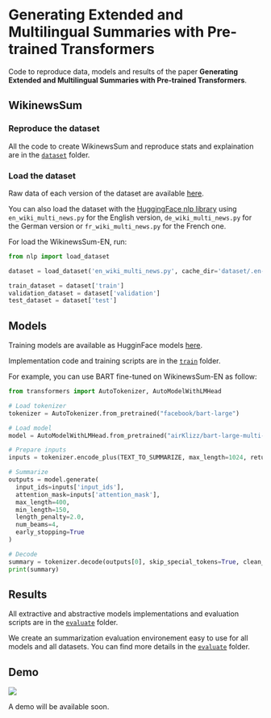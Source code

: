 # Generating Extended and Multilingual Summaries with Pre-trained Transformers

Code to reproduce data, models and results of the paper **Generating Extended and Multilingual Summaries with Pre-trained Transformers**.

## WikinewsSum

### Reproduce the dataset

All the code to create WikinewsSum and reproduce stats and explaination are in the [``dataset``](/dataset) folder.

### Load the dataset

Raw data of each version of the dataset are available [here](https://drive.google.com/drive/folders/1805OtY_T0lVL3xCSGPvBdQpAkvIl6eO4?usp=sharing).

You can also load the dataset with the [HuggingFace nlp library](https://github.com/huggingface/nlp) using ``en_wiki_multi_news.py`` for the English version, ``de_wiki_multi_news.py`` for the German version or ``fr_wiki_multi_news.py`` for the French one.

For load the WikinewsSum-EN, run:

```python
from nlp import load_dataset

dataset = load_dataset('en_wiki_multi_news.py', cache_dir='dataset/.en-wiki-multi-news-cache')

train_dataset = dataset['train']
validation_dataset = dataset['validation']
test_dataset = dataset['test']
```

## Models

Training models are available as HugginFace models [here](https://huggingface.co/models?search=airKlizz).

Implementation code and training scripts are in the [``train``](/train) folder.

For example, you can use BART fine-tuned on WikinewsSum-EN as follow:

```python
from transformers import AutoTokenizer, AutoModelWithLMHead

# Load tokenizer
tokenizer = AutoTokenizer.from_pretrained("facebook/bart-large")

# Load model
model = AutoModelWithLMHead.from_pretrained("airKlizz/bart-large-multi-en-wiki-news")

# Prepare inputs
inputs = tokenizer.encode_plus(TEXT_TO_SUMMARIZE, max_length=1024, return_tensors="pt")

# Summarize
outputs = model.generate(
  input_ids=inputs['input_ids'], 
  attention_mask=inputs['attention_mask'], 
  max_length=400, 
  min_length=150, 
  length_penalty=2.0, 
  num_beams=4, 
  early_stopping=True
)

# Decode
summary = tokenizer.decode(outputs[0], skip_special_tokens=True, clean_up_tokenization_spaces=False)
print(summary)
```

## Results

All extractive and abstractive models implementations and evaluation scripts are in the [``evaluate``](/evaluate) folder.

We create an summarization evaluation environement easy to use for all models and all datasets. You can find more details in the [``evaluate``](/evaluate) folder.

## Demo

![](demo/demo.gif)

A demo will be available soon.

<!---

## Related Work

### English Multi Document Summarization

* [Multi-News: a Large-Scale Multi-Document SummarizationDataset and Abstractive Hierarchical Model](https://arxiv.org/pdf/1906.01749.pdf) | [github](https://github.com/Alex-Fabbri/Multi-News)\
Multi-news dataset from [newser](https://www.newser.com/) available.
* [Generating Wikipedia by summarizing long sequences](https://arxiv.org/pdf/1801.10198.pdf) | [github](https://github.com/tensorflow/tensor2tensor/tree/5acf4a44cc2cbe91cd788734075376af0f8dd3f4/tensor2tensor/data_generators/wikisum)\
Great only decoder architecture with memory improvements to allow for input tokens but train a model from scratch would need to much data.
* [Hierarchical Transformers for Multi-Document Summarization](https://arxiv.org/pdf/1905.13164.pdf) | [github](https://github.com/nlpyang/hiersumm)\
WikiSum dataset avaible.
* [Towards Automatic Construction of News Overview Articles by NewsSynthesis](https://www.aclweb.org/anthology/D17-1224.pdf)\
Use part of (top 100 articles in length) english Wikinews as test dataset and evaluate several methods but not deep learning methods.
* [A Zipf-Like Distant Supervision Approachfor Multi-document SummarizationUsing Wikinews Articles](https://www.researchgate.net/profile/Felipe_Bravo-Marquez/publication/233158220_A_Zipf-Like_Distant_Supervision_Approach_for_Multi-document_Summarization_Using_Wikinews_Articles/links/0fcfd509bfcdcf274f000000/A-Zipf-Like-Distant-Supervision-Approach-for-Multi-document-Summarization-Using-Wikinews-Articles.pdf)\
Perform extractive summarization on english Wikinews using Zipf-Like Distant Supervision (don't know how it works).
* [Multi-Topic Multi-Document Summarizer](https://arxiv.org/pdf/1401.0640.pdf)\
The paper mentions: "The data set is available in 7 languages including Arabic (http://www.nist.gov/tac/2011/Summarization/). It was derived from publicly available WikiNews English texts.". But I didn't find the dataset.
* [GameWikiSum: a Novel Large Multi-Document Summarization Dataset](https://arxiv.org/pdf/2002.06851.pdf) | [github](https://github.com/Diego999/GameWikiSum)\
Interesting work on video-game multi-document summarization which compare several methods (extractive and abstractive). Similar to what we want to do but for video-game documents.

### Multi-Lingual Summarization

* [Sequential Transfer Learning in NLP forGerman Text Summarization](http://ceur-ws.org/Vol-2458/paper8.pdf)\
Use BERT as encoder.
* [Abstract Text Summarization: A Low Resource Challenge](https://www.aclweb.org/anthology/D19-1616.pdf)\
Data augmentation for summarization. Use OpenNMT-py transformers.
* [MultiLing 2015: Multilingual Summarization of Single andMulti-Documents, On-line Fora, and Call-center Conversations](https://www.aclweb.org/anthology/W15-4638.pdf)\
They speach about a multilingual multi-Document Summarization dataset with 10 documents per topic and 15 topics. Again I didn't find it.
* [AllSummarizer system at MultiLing 2015:Multilingual single and multi-document summarization](https://www.aclweb.org/anthology/W15-4634.pdf) | [github](https://github.com/kariminf/AllSummarizer)\
Summarizer language and domain independent evaluate on  *MultiLing 2015 multi-document testing dataset* which seems great but I can't find it.

### English Abstract Summarization

* [BART: Denoising Sequence-to-Sequence Pre-training for NaturalLanguage Generation, Translation, and Comprehension](https://arxiv.org/pdf/1910.13461.pdf) | [github](https://github.com/pytorch/fairseq/blob/master/examples/bart/README.summarization.md)\
Great results on CNN-DM.
* [Exploring the Limits of Transfer Learning with aUnified Text-to-Text Transformer](https://arxiv.org/pdf/1910.10683.pdf) | [github](https://github.com/google-research/text-to-text-transfer-transformer)\
Great results on CNN-DM.
* [Text Summarization with Pretrained Encoders](https://arxiv.org/pdf/1908.08345.pdf) | [github](https://github.com/nlpyang/PreSumm)\
Use BERT as encoder and a non-trained decoder. Two optimizers to avoid overfitting of BERT.
* [Transforming Wikipedia into Augmented Datafor Query-Focused Summarization](https://arxiv.org/pdf/1911.03324.pdf)\
/|Extractive summarization|\] Use Bert for topic based summary.

### Evaluation

* [EASY-M: Evaluation System for Multilingual Summarizers](https://www.aclweb.org/anthology/W19-89.pdf#page=63) | [web](https://summaryevaluation.azurewebsites.net/home)\
Online system that evaluate summaries with many metrics. Can be use to compare with our metrics.

--->
